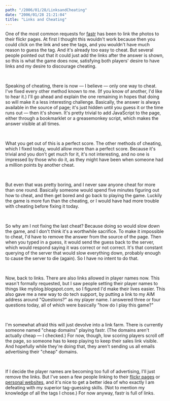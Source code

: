 ```yaml
---
path: "/2006/01/28/LinksandCheating" 
date: "2006/01/28 21:21:04" 
title: "Links and Cheating" 
---
```

<p>One of the most common requests for <a href="http://randomchaos.com/games/fastr/">fastr</a> has been to link the photos to their flickr pages. At first I thought this wouldn't work because then you could click on the link and see the tags, and you wouldn't have much reason to guess the tag. And it's already too easy to cheat. But several people pointed out that it could just add the links after the answer is shown, so this is what the game does now, satisfying both players' desire to have links and my desire to discourage cheating.</p><br><p>Speaking of cheating, there is now &#8212; I believe &#8212; only one way to cheat. I've fixed every other method known to me. (If you know of another, I'd like to hear it.) I'll go ahead and explain the one remaining in hopes that doing so will make it a less interesting challenge. Basically, the answer is always available in the source of page; it's just hidden until you guess it or the time runs out &#8212; then it's shown. It's pretty trivial to add JavaScript to the page, either through a bookmarklet or a greasemonkey script, which makes the answer visible at all times.</p><br><p>What you get out of this is a perfect score. The other methods of cheating, which I fixed today, would allow more than a perfect score. Because it's trivial and you don't get much for it, it's not interesting, and no one is impressed by those who do it, as they might have been when someone had a million points by another cheat.</p><br><p>But even that was pretty boring, and I never saw anyone cheat for more than one round. Basically someone would spend five minutes figuring out how to cheat, and then get bored and go back to playing the game. Luckily the game is more fun than the cheating, or I would have had more trouble with cheating before fixing it today.</p><br><p>So why am I not fixing the last cheat? Because doing so would slow down the game, and I don't think it's a worthwhile sacrifice. To make it impossible to cheat, I'd have to remove the answer from the source of the page. Then when you typed in a guess, it would send the guess back to the server, which would respond saying it was correct or not correct. It's that constant querying of the server that would slow everything down, probably enough to cause the server to die (again). So I have no intent to do that.</p><br><p>Now, back to links. There are also links allowed in player names now. This wasn't formally requested, but I saw people setting their player names to things like myblog.blogspot.com, so I figured I'd make their lives easier. This also gave me a new way to do tech support, by putting a link to my AIM address around "Questions?" as my player name. I answered three or four questions today, all of which were basically "how do I play this game?"</p><br><p>I'm somewhat afraid this will just devolve into a link farm. There is currently someone named "cheap domains" playing fastr. (The domains aren't actually cheap &#8212; I checked.) For now, though, low scoring players scroll off the page, so someone has to keep playing to keep their sales link visible. And hopefully while they're doing that, they aren't sending us all emails advertising their "cheap" domains.</p><br><p>If I decide the player names are becoming too full of advertising, I'll just remove the links. But I've seen a few people linking to their <a href="http://www.flickr.com/photos/benseese/">flickr pages</a> or <a href="http://www.electronomo.com/">personal websites</a>, and it's nice to get a better idea of who exactly I am defeating with my superior tag-guessing skills. (Not to mention my knowledge of all the tags I chose.) For now anyway, fastr is full of links.</p>